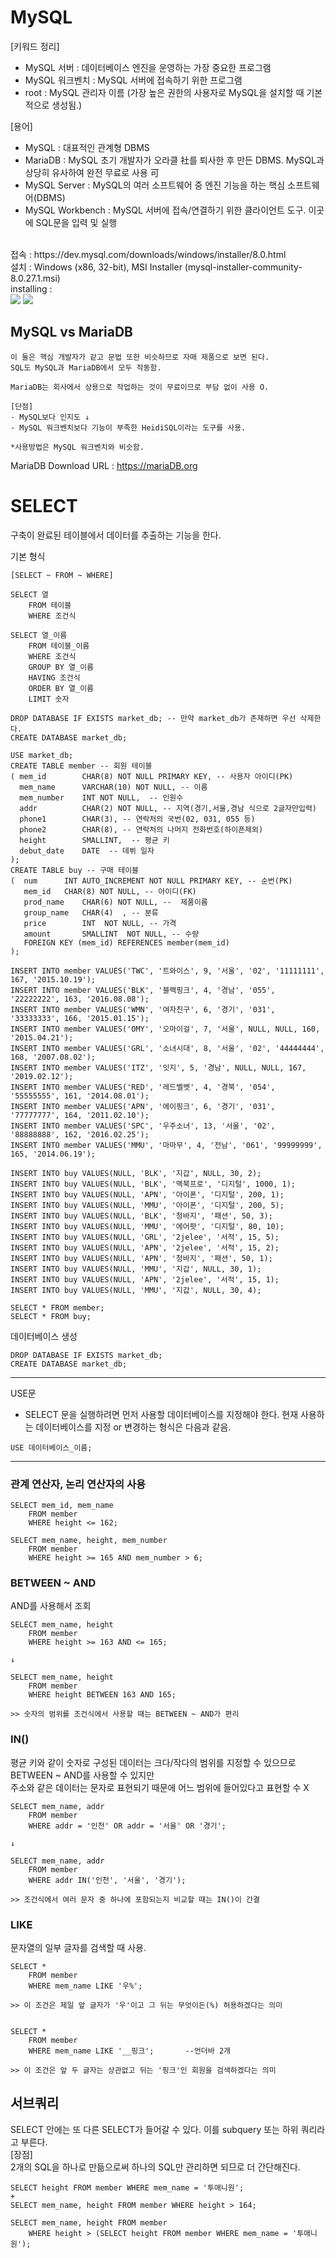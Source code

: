 <h1>MySQL</h1>
[키워드 정리]

- MySQL 서버 : 데이터베이스 엔진을 운영하는 가장 중요한 프로그램
- MySQL 워크벤치 : MySQL 서버에 접속하기 위한 프로그램
- root : MySQL 관리자 이름 (가장 높은 권한의 사용자로 MySQL을 설치할 때 기본적으로 생성됨.)

[용어]

- MySQL : 대표적인 관계형 DBMS
- MariaDB : MySQL 초기 개발자가 오라클 社를 퇴사한 후 만든 DBMS. MySQL과 상당히 유사하여 완전 무료로 사용 可
- MySQL Server : MySQL의 여러 소프트웨어 중 엔진 기능을 하는 핵심 소프트웨어(DBMS)
- MySQL Workbench : MySQL 서버에 접속/연결하기 위한 클라이언트 도구. 이곳에 SQL문을 입력 및 실행

<br>
접속 : https://dev.mysql.com/downloads/windows/installer/8.0.html <br>
설치 : Windows (x86, 32-bit), MSI Installer
       (mysql-installer-community-8.0.27.1.msi) <br>
installing : <br>
<img src="https://user-images.githubusercontent.com/82863823/144197840-55f899f8-5e90-453c-9689-9c7c9b4c093a.png" />
<img src="https://user-images.githubusercontent.com/82863823/144199297-e31d841c-de67-44a8-9c8c-7075b5ee86bf.png" />

<h2>MySQL vs MariaDB</h2>

```
이 둘은 핵심 개발자가 같고 문법 또한 비슷하므로 자매 제품으로 보면 된다.
SQL도 MySQL과 MariaDB에서 모두 작동함.

MariaDB는 회사에서 상용으로 작업하는 것이 무료이므로 부담 없이 사용 O.

[단점]
- MySQL보다 인지도 ↓
- MySQL 워크벤치보다 기능이 부족한 HeidiSQL이라는 도구를 사용.

*사용방법은 MySQL 워크벤치와 비슷함.
```
MariaDB Download URL : https://mariaDB.org


SELECT
========================
구축이 완료된 테이블에서 데이터를 추출하는 기능을 한다.

기본 형식

```
[SELECT ~ FROM ~ WHERE]

SELECT 열
    FROM 테이블
    WHERE 조건식

SELECT 열_이름
    FROM 테이블_이름
    WHERE 조건식
    GROUP BY 열_이름
    HAVING 조건식
    ORDER BY 열_이름
    LIMIT 숫자
```

```
DROP DATABASE IF EXISTS market_db; -- 만약 market_db가 존재하면 우선 삭제한다.
CREATE DATABASE market_db;

USE market_db;
CREATE TABLE member -- 회원 테이블
( mem_id  		CHAR(8) NOT NULL PRIMARY KEY, -- 사용자 아이디(PK)
  mem_name    	VARCHAR(10) NOT NULL, -- 이름
  mem_number    INT NOT NULL,  -- 인원수
  addr	  		CHAR(2) NOT NULL, -- 지역(경기,서울,경남 식으로 2글자만입력)
  phone1		CHAR(3), -- 연락처의 국번(02, 031, 055 등)
  phone2		CHAR(8), -- 연락처의 나머지 전화번호(하이픈제외)
  height    	SMALLINT,  -- 평균 키
  debut_date	DATE  -- 데뷔 일자
);
CREATE TABLE buy -- 구매 테이블
(  num 		INT AUTO_INCREMENT NOT NULL PRIMARY KEY, -- 순번(PK)
   mem_id  	CHAR(8) NOT NULL, -- 아이디(FK)
   prod_name 	CHAR(6) NOT NULL, --  제품이름
   group_name 	CHAR(4)  , -- 분류
   price     	INT  NOT NULL, -- 가격
   amount    	SMALLINT  NOT NULL, -- 수량
   FOREIGN KEY (mem_id) REFERENCES member(mem_id)
);

INSERT INTO member VALUES('TWC', '트와이스', 9, '서울', '02', '11111111', 167, '2015.10.19');
INSERT INTO member VALUES('BLK', '블랙핑크', 4, '경남', '055', '22222222', 163, '2016.08.08');
INSERT INTO member VALUES('WMN', '여자친구', 6, '경기', '031', '33333333', 166, '2015.01.15');
INSERT INTO member VALUES('OMY', '오마이걸', 7, '서울', NULL, NULL, 160, '2015.04.21');
INSERT INTO member VALUES('GRL', '소녀시대', 8, '서울', '02', '44444444', 168, '2007.08.02');
INSERT INTO member VALUES('ITZ', '잇지', 5, '경남', NULL, NULL, 167, '2019.02.12');
INSERT INTO member VALUES('RED', '레드벨벳', 4, '경북', '054', '55555555', 161, '2014.08.01');
INSERT INTO member VALUES('APN', '에이핑크', 6, '경기', '031', '77777777', 164, '2011.02.10');
INSERT INTO member VALUES('SPC', '우주소녀', 13, '서울', '02', '88888888', 162, '2016.02.25');
INSERT INTO member VALUES('MMU', '마마무', 4, '전남', '061', '99999999', 165, '2014.06.19');

INSERT INTO buy VALUES(NULL, 'BLK', '지갑', NULL, 30, 2);
INSERT INTO buy VALUES(NULL, 'BLK', '맥북프로', '디지털', 1000, 1);
INSERT INTO buy VALUES(NULL, 'APN', '아이폰', '디지털', 200, 1);
INSERT INTO buy VALUES(NULL, 'MMU', '아이폰', '디지털', 200, 5);
INSERT INTO buy VALUES(NULL, 'BLK', '청바지', '패션', 50, 3);
INSERT INTO buy VALUES(NULL, 'MMU', '에어팟', '디지털', 80, 10);
INSERT INTO buy VALUES(NULL, 'GRL', '2jelee', '서적', 15, 5);
INSERT INTO buy VALUES(NULL, 'APN', '2jelee', '서적', 15, 2);
INSERT INTO buy VALUES(NULL, 'APN', '청바지', '패션', 50, 1);
INSERT INTO buy VALUES(NULL, 'MMU', '지갑', NULL, 30, 1);
INSERT INTO buy VALUES(NULL, 'APN', '2jelee', '서적', 15, 1);
INSERT INTO buy VALUES(NULL, 'MMU', '지갑', NULL, 30, 4);

SELECT * FROM member;
SELECT * FROM buy;
```

데이터베이스 생성

```
DROP DATABASE IF EXISTS market_db;
CREATE DATABASE market_db;
```

-------------------------------------
USE문

- SELECT 문을 실행하려면 먼저 사용할 데이터베이스를 지정해야 한다. 현재 사용하는 데이터베이스를 지정 or 변경하는 형식은 다음과 같음.

```
USE 데이터베이스_이름;
```
-------------------------------------

<h3>관계 연산자, 논리 연산자의 사용</h3>

```
SELECT mem_id, mem_name
    FROM member
    WHERE height <= 162;

SELECT mem_name, height, mem_number
    FROM member
    WHERE height >= 165 AND mem_number > 6;
```

<h3>BETWEEN ~ AND</h3>
AND를 사용해서 조회

```
SELECT mem_name, height
    FROM member
    WHERE height >= 163 AND <= 165;

↓

SELECT mem_name, height
    FROM member
    WHERE height BETWEEN 163 AND 165;

>> 숫자의 범위를 조건식에서 사용할 때는 BETWEEN ~ AND가 편리
```

<h3>IN()</h3>
평균 키와 같이 숫자로 구성된 데이터는 크다/작다의 범위를 지정할 수 있으므로 BETWEEN ~ AND를 사용할 수 있지만 <br>
주소와 같은 데이터는 문자로 표현되기 때문에 어느 범위에 들어있다고 표현할 수 X

```
SELECT mem_name, addr
    FROM member
    WHERE addr = '인천' OR addr = '서울' OR '경기';

↓

SELECT mem_name, addr
    FROM member
    WHERE addr IN('인천', '서울', '경기');

>> 조건식에서 여러 문자 중 하나에 포함되는지 비교할 때는 IN()이 간결
```

<h3>LIKE</h3>
문자열의 일부 글자를 검색할 때 사용.

```
SELECT *
    FROM member
    WHERE mem_name LIKE '우%';

>> 이 조건은 제일 앞 글자가 '우'이고 그 뒤는 무엇이든(%) 허용하겠다는 의미


SELECT *
    FROM member
    WHERE mem_name LIKE '__핑크';       --언더바 2개

>> 이 조건은 앞 두 글자는 상관없고 뒤는 '핑크'인 회원을 검색하겠다는 의미
```

<h2>서브쿼리</h2>
SELECT 안에는 또 다른 SELECT가 들어갈 수 있다. 이를 subquery 또는 하위 쿼리라고 부른다. <br>
[장점] <br>
2개의 SQL을 하나로 만듦으로써 하나의 SQL만 관리하면 되므로 더 간단해진다.

```
SELECT height FROM member WHERE mem_name = '투애니원';
+
SELECT mem_name, height FROM member WHERE height > 164;

SELECT mem_name, height FROM member
    WHERE height > (SELECT height FROM member WHERE mem_name = '투애니원');
```
